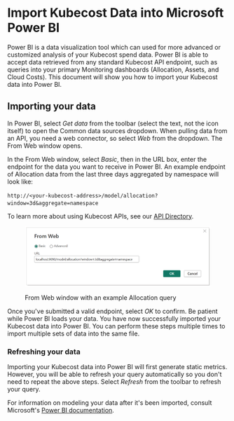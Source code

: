 # Import Kubecost Data into Microsoft Power BI

Power BI is a data visualization tool which can used for more advanced or customized analysis of your Kubecost spend data. Power BI is able to accept data retrieved from any standard Kubecost API endpoint, such as queries into your primary Monitoring dashboards (Allocation, Assets, and Cloud Costs). This document will show you how to import your Kubecost data into Power BI.

## Importing your data

In Power BI, select _Get data_ from the toolbar (select the text, not the icon itself) to open the Common data sources dropdown. When pulling data from an API, you need a web connector, so select _Web_ from the dropdown. The From Web window opens.

In the From Web window, select _Basic_, then in the URL box, enter the endpoint for the data you want to receive in Power BI. An example endpoint of Allocation data from the last three days aggregated by namespace will look like:

`http://<your-kubecost-address>/model/allocation?window=3d&aggregate=namespace`

To learn more about using Kubecost APIs, see our [API Directory](https://docs.kubecost.com/apis/apis-overview).

<figure><img src="../.gitbook/assets/image (4).png" alt=""><figcaption><p>From Web window with an example Allocation query</p></figcaption></figure>

Once you've submitted a valid endpoint, select _OK_ to confirm. Be patient while Power BI loads your data. You have now successfully imported your Kubecost data into Power BI. You can perform these steps multiple times to import multiple sets of data into the same file.

### Refreshing your data

Importing your Kubecost data into Power BI will first generate static metrics. However, you will be able to refresh your query automatically so you don't need to repeat the above steps. Select _Refresh_ from the toolbar to refresh your query.

For information on modeling your data after it's been imported, consult Microsoft's [Power BI documentation](https://learn.microsoft.com/en-us/power-bi/).
